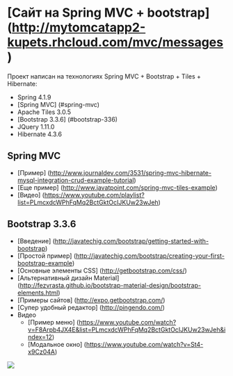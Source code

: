 [Сайт на Spring MVC + bootstrap] (http://mytomcatapp2-kupets.rhcloud.com/mvc/messages)
==========================

Проект написан на технологиях Spring MVC + Bootstrap + Tiles + Hibernate:
- Spring 4.1.9
- [Spring MVC] (#spring-mvc)
- Apache Tiles 3.0.5
- [Bootstrap 3.3.6] (#bootstrap-336)
- JQuery 1.11.0
- Hibernate 4.3.6

## Spring MVC
- [Пример] (http://www.journaldev.com/3531/spring-mvc-hibernate-mysql-integration-crud-example-tutorial)
- [Еще пример] (http://www.javatpoint.com/spring-mvc-tiles-example)
- [Видео] (https://www.youtube.com/playlist?list=PLmcxdcWPhFqMq2BctGktOcIJKUw23wJeh)

## Bootstrap 3.3.6
- [Введение] (http://javatechig.com/bootstrap/getting-started-with-bootstrap)
- [Простой пример] (http://javatechig.com/bootstrap/creating-your-first-bootstrap-example)
- [Основные элементы CSS] (http://getbootstrap.com/css/)
- [Альтернативный дизайн Material] (http://fezvrasta.github.io/bootstrap-material-design/bootstrap-elements.html)
- [Примеры сайтов] (http://expo.getbootstrap.com/)
- [Супер удобный редактор] (http://pingendo.com/)
- Видео
    - [Пример меню] (https://www.youtube.com/watch?v=F8Arpb4JX4E&list=PLmcxdcWPhFqMq2BctGktOcIJKUw23wJeh&index=12)
    - [Модальное окно] (https://www.youtube.com/watch?v=St4-x9Cz04A)

![](https://github.com/Kupets/spring-mvc-crud/blob/master/src/main/resources/img/messages.png)


